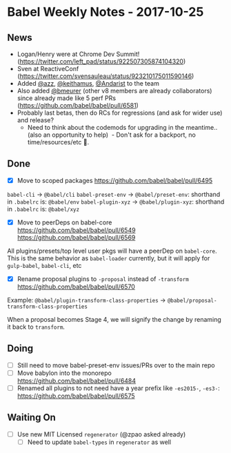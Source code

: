 # Babel Weekly Notes - 2017-10-25

## News

- Logan/Henry were at Chrome Dev Summit! (https://twitter.com/left_pad/status/922507305874104320)  
- Sven at ReactiveConf (https://twitter.com/svensauleau/status/923210175011590146)  
- Added [@azz](https://github.com/azz), [@keithamus](https://github.com/keithamus), [@Andarist](https://github.com/Andarist) to the team  
- Also added [@bmeurer](https://github.com/bmeurer) (other v8 members are already collaborators) since already made like 5 perf PRs (https://github.com/babel/babel/pull/6581)
- Probably last betas, then do RCs for regressions (and ask for wider use) and release?
  - Need to think about the codemods for upgrading in the meantime.. (also an opportunity to help)
  - Don't ask for a backport, no time/resources/etc 🙂.
  
## Done

- [x] Move to scoped packages https://github.com/babel/babel/pull/6495

`babel-cli` -> `@babel/cli`
`babel-preset-env` -> `@babel/preset-env`: shorthand in `.babelrc` is: `@babel/env`
`babel-plugin-xyz` -> `@babel/plugin-xyz`: shorthand in `.babelrc` is: `@babel/xyz`

- [x] Move to peerDeps on babel-core https://github.com/babel/babel/pull/6549 https://github.com/babel/babel/pull/6569

All plugins/presets/top level user pkgs will have a peerDep on `babel-core`.
This is the same behavior as `babel-loader` currently, but it will apply for `gulp-babel`, `babel-cli`, etc

- [x] Rename proposal plugins to `-proposal` instead of `-transform` https://github.com/babel/babel/pull/6570

Example: `@babel/plugin-transform-class-properties` -> `@babel/proposal-transform-class-properties`

When a proposal becomes Stage 4, we will signify the change by renaming it back to `transform`.

## Doing

- [ ] Still need to move babel-preset-env issues/PRs over to the main repo
- [ ] Move babylon into the monorepo https://github.com/babel/babel/pull/6484
- [ ] Renamed all plugins to not need have a year prefix like `-es2015-`, `-es3-`: https://github.com/babel/babel/pull/6575

## Waiting On

- [ ] Use new MIT Licensed `regenerator` (@zpao asked already)
  - [ ] Need to update `babel-types` in `regenerator` as well
